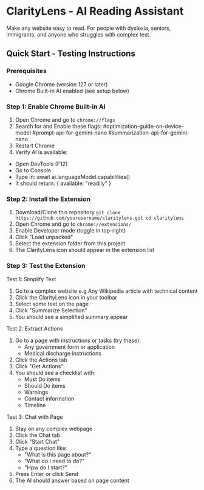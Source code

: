 # ClarityLens - AI Reading Assistant
Make any website easy to read. For people with dyslexia, seniors, immigrants, and anyone who struggles with complex text.

## Quick Start - Testing Instructions
### Prerequisites
- Google Chrome (version 127 or later)
- Chrome Built-in AI enabled (see setup below)

### Step 1: Enable Chrome Built-in AI
1. Open Chrome and go to `chrome://flags`
2. Search for and Enable these flags:
#optimization-guide-on-device-model
#prompt-api-for-gemini-nano
#summarization-api-for-gemini-nano
3. Restart Chrome
4. Verify AI is available:
- Open DevTools (F12)
- Go to Console
- Type in: await ai.languageModel.capabilities()
- It should return: { available: "readily" }

### Step 2: Install the Extension
1. Download/Clone this repository
   `git clone https://github.com/yourusername/claritylens.git
   cd claritylens`
2. Open Chrome and go to `chrome://extensions/`
3. Enable Developer mode (toggle in top-right)
4. Click "Load unpacked"
5. Select the extension folder from this project
6. The ClarityLens icon should appear in the extension list

### Step 3: Test the Extension

Test 1: Simplify Text
1. Go to a complex website e.g Any Wikipedia article with technical content
2. Click the ClarityLens icon in your toolbar
3. Select some text on the page
4. Click "Summarize Selection"
5. You should see a simplified summary appear

Test 2: Extract Actions
1. Go to a page with instructions or tasks (try these):
   - Any government form or application
   - Medical discharge instructions
2. Click the Actions tab
3. Click "Get Actions"
4. You should see a checklist with:
   - Must Do items
   - Should Do items
   - Warnings
   - Contact information
   - Timeline

Test 3: Chat with Page
1. Stay on any complex webpage
2. Click the Chat tab
3. Click "Start Chat"
4. Type a question like:
   - "What is this page about?"
   - "What do I need to do?"
   - "Hpw do I start?"
5. Press Enter or click Send
6. The AI should answer based on page content




